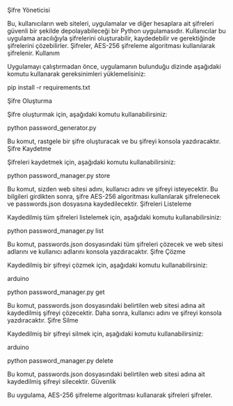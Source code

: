 Şifre Yöneticisi

Bu, kullanıcıların web siteleri, uygulamalar ve diğer hesaplara ait şifreleri güvenli bir şekilde depolayabileceği bir Python uygulamasıdır. Kullanıcılar bu uygulama aracılığıyla şifrelerini oluşturabilir, kaydedebilir ve gerektiğinde şifrelerini çözebilirler. Şifreler, AES-256 şifreleme algoritması kullanılarak şifrelenir.
Kullanım

Uygulamayı çalıştırmadan önce, uygulamanın bulunduğu dizinde aşağıdaki komutu kullanarak gereksinimleri yüklemelisiniz:

pip install -r requirements.txt

Şifre Oluşturma

Şifre oluşturmak için, aşağıdaki komutu kullanabilirsiniz:

python password_generator.py

Bu komut, rastgele bir şifre oluşturacak ve bu şifreyi konsola yazdıracaktır.
Şifre Kaydetme

Şifreleri kaydetmek için, aşağıdaki komutu kullanabilirsiniz:

python password_manager.py store

Bu komut, sizden web sitesi adını, kullanıcı adını ve şifreyi isteyecektir. Bu bilgileri girdikten sonra, şifre AES-256 algoritması kullanılarak şifrelenecek ve passwords.json dosyasına kaydedilecektir.
Şifreleri Listeleme

Kaydedilmiş tüm şifreleri listelemek için, aşağıdaki komutu kullanabilirsiniz:

python password_manager.py list

Bu komut, passwords.json dosyasındaki tüm şifreleri çözecek ve web sitesi adlarını ve kullanıcı adlarını konsola yazdıracaktır.
Şifre Çözme

Kaydedilmiş bir şifreyi çözmek için, aşağıdaki komutu kullanabilirsiniz:

arduino

python password_manager.py get <website>

Bu komut, passwords.json dosyasındaki belirtilen web sitesi adına ait kaydedilmiş şifreyi çözecektir. Daha sonra, kullanıcı adını ve şifreyi konsola yazdıracaktır.
Şifre Silme

Kaydedilmiş bir şifreyi silmek için, aşağıdaki komutu kullanabilirsiniz:

arduino

python password_manager.py delete <website>

Bu komut, passwords.json dosyasındaki belirtilen web sitesi adına ait kaydedilmiş şifreyi silecektir.
Güvenlik

Bu uygulama, AES-256 şifreleme algoritması kullanarak şifreleri şifreler.

